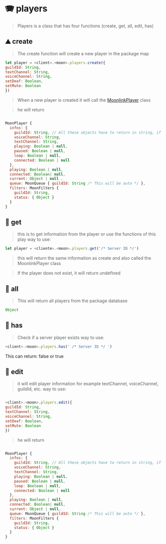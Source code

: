# 🪗 players

> Players is a class that has four functions (create, get, all, edit, has)

## ⛰️ create

> The create function will create a new player in the package map

```javascript
let player = <client>.<moon>.players.create({
guildId: String,
textChannel: String,
voiceChannel: String,
setDeaf: Boolean,
setMute: Boolean
})
```

> When a new player is created it will call the [MoonlinkPlayer](https://moonlink.js.org/docs/moonlinkplayer) class

> he will return
```javascript

MoonPlayer {
  infos: {
    guildId: String, // All these objects have to return in string, if they come in another type, errors can occur
    voiceChannel: String,
    textChannel: String,
    playing: Boolean | null,
    paused: Boolean | null,
    loop: Boolean | null,
    connected: Boolean | null
  },
  playing: Boolean | null,
  connected: Boolean| null,
  current: Object | null ,
  queue: MoonQueue { guildId: String /* This will be auto */ },
  filters: MoonFilters {
    guildId: String,
    status: { Object }
  }
}
```
## 🍪 get
> this is to get information from the player or use the functions of this play
way to use:
```javascript
let player = <cliente>.<moon>.players.get('/* Server ID */')
```
> this will return the same information as create and also called the MoonlinkPlayer class 

> If the player does not exist, it will return undefined 
## 🍫 all
> This will return all players from the package database 
```javascript
Object
```

## 🍩 has

> Check if a server player exists
way to use:
```javascript
<client>.<moon>.players.has(' /* Server ID */ ')
```
This can return: false or true

## 📍 edit

> it will edit player information for example textChannel, voiceChannel, guildId, etc.
way to use:
```javascript

<client>.<moon>.players.edit({
guildId: String,
textChannel: String,
voiceChannel: String,
setDeaf: Boolean,
setMute: Boolean
})
```

> he will return
```javascript

MoonPlayer {
  infos: {
    guildId: String, // All these objects have to return in string, if they come in another type, errors can occur
    voiceChannel: String,
    textChannel: String,
    playing: Boolean | null,
    paused: Boolean | null,
    loop: Boolean | null,
    connected: Boolean | null
  },
  playing: Boolean | null,
  connected: Boolean| null,
  current: Object | null,
  queue: MoonQueue { guildId: String /* This will be auto */ },
  filters: MoonFilters {
    guildId: String,
    status: { Object }
  }
}
```
